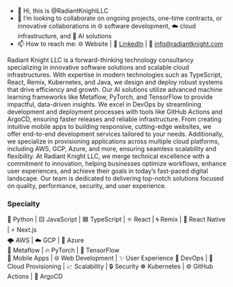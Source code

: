 - 👋 Hi, this is @RadiantKnightLLC
- 💞️ I’m looking to collaborate on ongoing projects, one-time contracts, or innovative collaborations in 🌐 software development, ☁️ cloud infrastructure, and 🤖 AI solutions
- 📫 How to reach me: 🌐 Website | 🔗 [LinkedIn](https://www.linkedin.com/in/joel-omadjambe/) | 📧 info@radiantknight.com

Radiant Knight LLC is a forward-thinking technology consultancy specializing in innovative software solutions and scalable cloud infrastructures.
With expertise in modern technologies such as TypeScript, React, Remix, Kubernetes, and Java, we design and deploy robust systems that drive efficiency and growth.
Our AI solutions utilize advanced machine learning frameworks like Metaflow, PyTorch, and TensorFlow to provide impactful, data-driven insights. 
We excel in DevOps by streamlining development and deployment processes with tools like GitHub Actions and ArgoCD, ensuring faster releases and reliable infrastructure.
From creating intuitive mobile apps to building responsive, cutting-edge websites, we offer end-to-end development services tailored to your needs.
Additionally, we specialize in provisioning applications across multiple cloud platforms, including AWS, GCP, Azure, and more, ensuring seamless scalability and flexibility.
At Radiant Knight LLC, we merge technical excellence with a commitment to innovation, helping businesses optimize workflows, enhance user experiences, and achieve their goals in today’s fast-paced digital landscape. 
Our team is dedicated to delivering top-notch solutions focused on quality, performance, security, and user experience.

### Specialty
🐍 Python | 🟨 JavaScript | 🟦 TypeScript | ⚛️ React | 🌀 Remix | 📱 React Native | ⚡ Next.js   
🌩️ AWS | ☁️ GCP | 🔷 Azure  
🧠 Metaflow | 🔥 PyTorch | 🤖 TensorFlow  
📱 Mobile Apps | 🌐 Web Development | ✨ User Experience 
🔧 DevOps | 🚀 Cloud Provisioning | 📈 Scalability | 🔒 Security 
☸️ Kubernetes | ⚙️ GitHub Actions | 🚀 ArgoCD 
